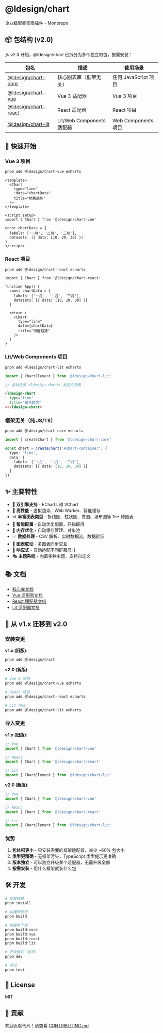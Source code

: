 # @ldesign/chart

企业级智能图表插件 - Monorepo

## 📦 包结构 (v2.0)

从 v2.0 开始，@ldesign/chart 已拆分为多个独立的包，按需安装：

| 包名 | 描述 | 使用场景 |
|------|------|----------|
| [@ldesign/chart-core](./packages/core) | 核心图表库（框架无关） | 任何 JavaScript 项目 |
| [@ldesign/chart-vue](./packages/vue) | Vue 3 适配器 | Vue 3 项目 |
| [@ldesign/chart-react](./packages/react) | React 适配器 | React 项目 |
| [@ldesign/chart-lit](./packages/lit) | Lit/Web Components 适配器 | Web Components 项目 |

## 🚀 快速开始

### Vue 3 项目

```bash
pnpm add @ldesign/chart-vue echarts
```

```vue
<template>
  <Chart
    type="line"
    :data="chartData"
    title="销售趋势"
  />
</template>

<script setup>
import { Chart } from '@ldesign/chart-vue'

const chartData = {
  labels: ['一月', '二月', '三月'],
  datasets: [{ data: [10, 20, 30] }]
}
</script>
```

### React 项目

```bash
pnpm add @ldesign/chart-react echarts
```

```tsx
import { Chart } from '@ldesign/chart-react'

function App() {
  const chartData = {
    labels: ['一月', '二月', '三月'],
    datasets: [{ data: [10, 20, 30] }]
  }
  
  return (
    <Chart
      type="line"
      data={chartData}
      title="销售趋势"
    />
  )
}
```

### Lit/Web Components 项目

```bash
pnpm add @ldesign/chart-lit echarts
```

```typescript
import { ChartElement } from '@ldesign/chart-lit'

// 自动注册 <ldesign-chart> 自定义元素
```

```html
<ldesign-chart
  type="line"
  title="销售趋势"
></ldesign-chart>
```

### 框架无关（纯 JS/TS）

```bash
pnpm add @ldesign/chart-core echarts
```

```typescript
import { createChart } from '@ldesign/chart-core'

const chart = createChart('#chart-container', {
  type: 'line',
  data: {
    labels: ['一月', '二月', '三月'],
    datasets: [{ data: [10, 20, 30] }]
  }
})
```

## ✨ 主要特性

- 🎨 **双引擎支持** - ECharts 和 VChart
- 🚀 **高性能** - 虚拟渲染、Web Worker、智能缓存
- 📊 **丰富图表类型** - 折线图、柱状图、饼图、瀑布图等 15+ 种图表
- 🎯 **智能配置** - 自动优化配置，开箱即用
- 💾 **内存优化** - 自动缓存管理、对象池
- 📈 **数据处理** - CSV 解析、实时数据流、数据验证
- 🔄 **图表联动** - 多图表同步交互
- 📱 **响应式** - 自动适配不同屏幕尺寸
- 🎭 **主题系统** - 内置多种主题，支持自定义

## 📚 文档

- [核心库文档](./packages/core/README.md)
- [Vue 适配器文档](./packages/vue/README.md)
- [React 适配器文档](./packages/react/README.md)
- [Lit 适配器文档](./packages/lit/README.md)

## 🔄 从 v1.x 迁移到 v2.0

### 安装变更

**v1.x (旧版)**:
```bash
pnpm add @ldesign/chart
```

**v2.0 (新版)**:
```bash
# Vue 3 项目
pnpm add @ldesign/chart-vue echarts

# React 项目
pnpm add @ldesign/chart-react echarts

# Lit 项目
pnpm add @ldesign/chart-lit echarts
```

### 导入变更

**v1.x (旧版)**:
```typescript
// Vue
import { Chart } from '@ldesign/chart/vue'

// React
import { Chart } from '@ldesign/chart/react'

// Lit
import { ChartElement } from '@ldesign/chart/lit'
```

**v2.0 (新版)**:
```typescript
// Vue
import { Chart } from '@ldesign/chart-vue'

// React
import { Chart } from '@ldesign/chart-react'

// Lit
import { ChartElement } from '@ldesign/chart-lit'
```

### 优势

1. **包体积更小** - 只安装需要的框架适配器，减少 ~60% 包大小
2. **类型更精确** - 无框架污染，TypeScript 类型提示更准确
3. **版本独立** - 可以独立升级某个适配器，无需升级全部
4. **按需安装** - 用什么框架就装什么包

## 🛠️ 开发

```bash
# 安装依赖
pnpm install

# 构建所有包
pnpm build

# 构建单个包
pnpm build:core
pnpm build:vue
pnpm build:react
pnpm build:lit

# 开发模式（监听）
pnpm dev

# 测试
pnpm test
```

## 📄 License

MIT

## 🤝 贡献

欢迎贡献代码！请查看 [CONTRIBUTING.md](./CONTRIBUTING.md)

